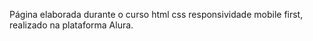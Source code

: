 Página elaborada durante o curso html css responsividade mobile first, realizado na plataforma Alura. 
